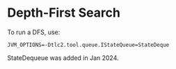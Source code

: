 # Depth-First Search
To run a DFS, use:
```
JVM_OPTIONS=-Dtlc2.tool.queue.IStateQueue=StateDeque
```

StateDequeue was added in Jan 2024.

